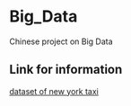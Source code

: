 # Big_Data
Chinese project on Big Data

## Link for information
[dataset of new york taxi](https://www.nyc.gov/site/tlc/about/tlc-trip-record-data.page)
